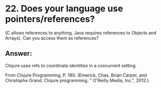 # 22. Does your language use pointers/references? 

(C allows references to anything. Java requires references to Objects and Arrays). Can you access them as references?

## Answer:


Clojure uses refs to coordinate _identities_ in a concurrent setting.


From Clojure Programming, P. 180. (Emerick, Chas, Brian Carper, and Christophe Grand. Clojure programming. " O'Reilly Media, Inc.", 2012.)
